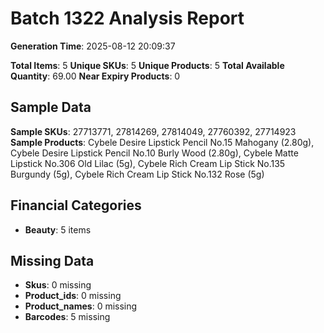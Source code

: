 # Batch 1322 Analysis Report

**Generation Time**: 2025-08-12 20:09:37

**Total Items**: 5
**Unique SKUs**: 5
**Unique Products**: 5
**Total Available Quantity**: 69.00
**Near Expiry Products**: 0

## Sample Data
**Sample SKUs**: 27713771, 27814269, 27814049, 27760392, 27714923
**Sample Products**: Cybele Desire Lipstick Pencil No.15 Mahogany (2.80g), Cybele Desire Lipstick Pencil No.10 Burly Wood (2.80g), Cybele Matte Lipstick No.306 Old Lilac (5g), Cybele Rich Cream Lip Stick No.135 Burgundy (5g), Cybele Rich Cream Lip Stick No.132 Rose (5g)

## Financial Categories
- **Beauty**: 5 items

## Missing Data
- **Skus**: 0 missing
- **Product_ids**: 0 missing
- **Product_names**: 0 missing
- **Barcodes**: 5 missing
